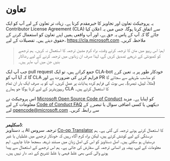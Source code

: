 <!--
CO_OP_TRANSLATOR_METADATA:
{
  "original_hash": "977ec5266dfd78ad1ce2bd8d46fccbda",
  "translation_date": "2025-08-29T12:49:28+00:00",
  "source_file": "CONTRIBUTING.md",
  "language_code": "ur"
}
-->
# تعاون

یہ پروجیکٹ تعاون اور تجاویز کا خیرمقدم کرتا ہے۔ زیادہ تر تعاون کے لیے آپ کو ایک Contributor License Agreement (CLA) سے اتفاق کرنا ہوگا، جس میں یہ اعلان کیا جائے گا کہ آپ کے پاس یہ حق ہے، اور آپ واقعی ہمیں اپنے تعاون کو استعمال کرنے کے حقوق دیتے ہیں۔ تفصیلات کے لیے، https://cla.microsoft.com ملاحظہ کریں۔

> اہم: اس ریپو میں متن کا ترجمہ کرتے وقت، براہ کرم مشین ترجمہ کا استعمال نہ کریں۔ ہم ترجمے کو کمیونٹی کے ذریعے تصدیق کریں گے، لہذا صرف ان زبانوں میں ترجمہ کرنے کے لیے رضاکار بنیں جن میں آپ ماہر ہیں۔

جب آپ ایک pull request جمع کراتے ہیں، تو ایک CLA-bot خودکار طور پر یہ تعین کرے گا کہ آیا آپ کو CLA فراہم کرنے کی ضرورت ہے اور PR کو مناسب طریقے سے سجائے گا (مثلاً، لیبل، تبصرہ)۔ بس بوٹ کی فراہم کردہ ہدایات پر عمل کریں۔ آپ کو یہ صرف ایک بار ان تمام ریپوزیٹریز کے لیے کرنا ہوگا جو ہمارے CLA کا استعمال کرتے ہیں۔

اس پروجیکٹ نے [Microsoft Open Source Code of Conduct](https://opensource.microsoft.com/codeofconduct/) کو اپنایا ہے۔ مزید معلومات کے لیے [Code of Conduct FAQ](https://opensource.microsoft.com/codeofconduct/faq/) دیکھیں یا کسی اضافی سوال یا تبصرے کے لیے [opencode@microsoft.com](mailto:opencode@microsoft.com) سے رابطہ کریں۔

---

**ڈسکلیمر**:  
یہ دستاویز AI ترجمہ سروس [Co-op Translator](https://github.com/Azure/co-op-translator) کا استعمال کرتے ہوئے ترجمہ کی گئی ہے۔ ہم درستگی کے لیے کوشش کرتے ہیں، لیکن براہ کرم آگاہ رہیں کہ خودکار ترجمے میں غلطیاں یا غیر درستیاں ہو سکتی ہیں۔ اصل دستاویز کو اس کی اصل زبان میں مستند ذریعہ سمجھا جانا چاہیے۔ اہم معلومات کے لیے، پیشہ ور انسانی ترجمہ کی سفارش کی جاتی ہے۔ ہم اس ترجمے کے استعمال سے پیدا ہونے والی کسی بھی غلط فہمی یا غلط تشریح کے ذمہ دار نہیں ہیں۔